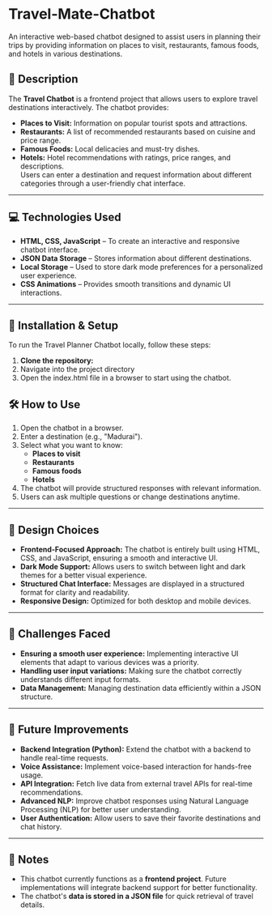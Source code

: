# Travel-Mate-Chatbot
An interactive web-based chatbot designed to assist users in planning their trips by providing information on places to visit, restaurants, famous foods, and hotels in various destinations.

## 📝 Description  

The **Travel Chatbot** is a frontend project that allows users to explore travel destinations interactively. The chatbot provides:  
- **Places to Visit:** Information on popular tourist spots and attractions.  
- **Restaurants:** A list of recommended restaurants based on cuisine and price range.  
- **Famous Foods:** Local delicacies and must-try dishes.  
- **Hotels:** Hotel recommendations with ratings, price ranges, and descriptions.  
Users can enter a destination and request information about different categories through a user-friendly chat interface.  

---

## 💻 Technologies Used  

- **HTML, CSS, JavaScript** – To create an interactive and responsive chatbot interface.  
- **JSON Data Storage** – Stores information about different destinations.  
- **Local Storage** – Used to store dark mode preferences for a personalized user experience.  
- **CSS Animations** – Provides smooth transitions and dynamic UI interactions.  

---

## 🔧 Installation & Setup  

To run the Travel Planner Chatbot locally, follow these steps:  

1. **Clone the repository:**
2. Navigate into the project directory
3. Open the index.html file in a browser to start using the chatbot.

## 🛠 How to Use  

1. Open the chatbot in a browser.  
2. Enter a destination (e.g., "Madurai").  
3. Select what you want to know:  
   - **Places to visit**  
   - **Restaurants**  
   - **Famous foods**  
   - **Hotels**  
4. The chatbot will provide structured responses with relevant information.  
5. Users can ask multiple questions or change destinations anytime.  

---

## 🎨 Design Choices  

- **Frontend-Focused Approach:** The chatbot is entirely built using HTML, CSS, and JavaScript, ensuring a smooth and interactive UI.  
- **Dark Mode Support:** Allows users to switch between light and dark themes for a better visual experience.  
- **Structured Chat Interface:** Messages are displayed in a structured format for clarity and readability.  
- **Responsive Design:** Optimized for both desktop and mobile devices.  

---

## 🚀 Challenges Faced  

- **Ensuring a smooth user experience:** Implementing interactive UI elements that adapt to various devices was a priority.  
- **Handling user input variations:** Making sure the chatbot correctly understands different input formats.  
- **Data Management:** Managing destination data efficiently within a JSON structure.  

---

## 🔮 Future Improvements  

- **Backend Integration (Python):** Extend the chatbot with a backend to handle real-time requests.  
- **Voice Assistance:** Implement voice-based interaction for hands-free usage.  
- **API Integration:** Fetch live data from external travel APIs for real-time recommendations.  
- **Advanced NLP:** Improve chatbot responses using Natural Language Processing (NLP) for better user understanding.  
- **User Authentication:** Allow users to save their favorite destinations and chat history.  

---

## 📌 Notes  

- This chatbot currently functions as a **frontend project**. Future implementations will integrate backend support for better functionality.  
- The chatbot's **data is stored in a JSON file** for quick retrieval of travel details.  
